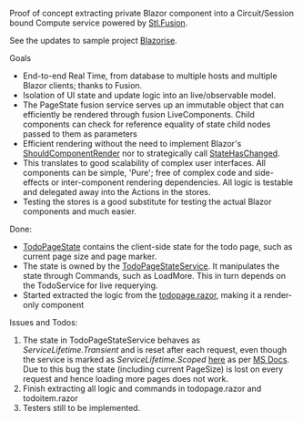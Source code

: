 Proof of concept extracting private Blazor component into a Circuit/Session bound Compute service powered by [Stl.Fusion](https://github.com/servicetitan/Stl.Fusion).

See the updates to sample project [Blazorise](https://github.com/riesvriend/Stl.Fusion.PageStateService/tree/master/samples/Blazorise). 

Goals
* End-to-end Real Time, from database to multiple hosts and multiple Blazor clients; thanks to Fusion.
* Isolation of UI state and update logic into an live/observable model. 
* The PageState fusion service serves up an immutable object that can efficiently be rendered through fusion LiveComponents. Child components can check for reference equality of state child nodes passed to them as parameters
* Efficient rendering without the need to implement Blazor's [ShouldComponentRender](https://docs.microsoft.com/en-us/aspnet/core/blazor/components/rendering?view=aspnetcore-5.0) nor to strategically call [StateHasChanged](https://docs.microsoft.com/en-us/aspnet/core/blazor/components/rendering?view=aspnetcore-5.0).
* This translates to good scalability of complex user interfaces. All components can be simple, 'Pure'; free of complex code and side-effects or inter-component rendering dependencies. All logic is testable and delegated away into the Actions in the stores.
* Testing the stores is a good substitute for testing the actual Blazor components and much easier.
  
Done:
* [TodoPageState](https://github.com/riesvriend/Stl.Fusion.PageStateService/blob/master/samples/Blazorise/UI/Services/ITodoPageStateService.cs) contains the client-side state for the todo page, such as current page size and page marker. 
* The state is owned by the [TodoPageStateService](https://github.com/riesvriend/Stl.Fusion.PageStateService/blob/21fb94ccf5fd39b6bfe361217607a1dc9b630922/samples/Blazorise/UI/Services/TodoPageStateService.cs#L24). It manipulates the state through Commands, such as LoadMore. This in turn depends on the TodoService for live requerying.
 * Started extracted the logic from the [todopage.razor](https://github.com/riesvriend/Stl.Fusion.PageStateService/blob/master/samples/Blazorise/UI/Pages/TodoPage.razor), making it a render-only component

 Issues and Todos:
 1. The state in TodoPageStateService behaves as *ServiceLifetime.Transient* and is reset after each request, even though the service is marked as *ServiceLifetime.Scoped* [here](https://github.com/riesvriend/Stl.Fusion.PageStateService/blob/21fb94ccf5fd39b6bfe361217607a1dc9b630922/samples/Blazorise/UI/Services/TodoPageStateService.cs#L24) as per [MS Docs](https://docs.microsoft.com/en-us/aspnet/core/blazor/state-management?view=aspnetcore-5.0&pivots=webassembly). Due to this bug the state (including current PageSize) is lost on every request and hence loading more pages does not work.
 2. Finish extracting all logic and commands in todopage.razor and todoitem.razor
 2. Testers still to be implemented.
 
